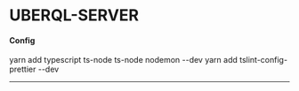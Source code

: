 UBERQL-SERVER
=============
#### Config
yarn add typescript ts-node ts-node nodemon --dev
yarn add tslint-config-prettier --dev
<hr/>

